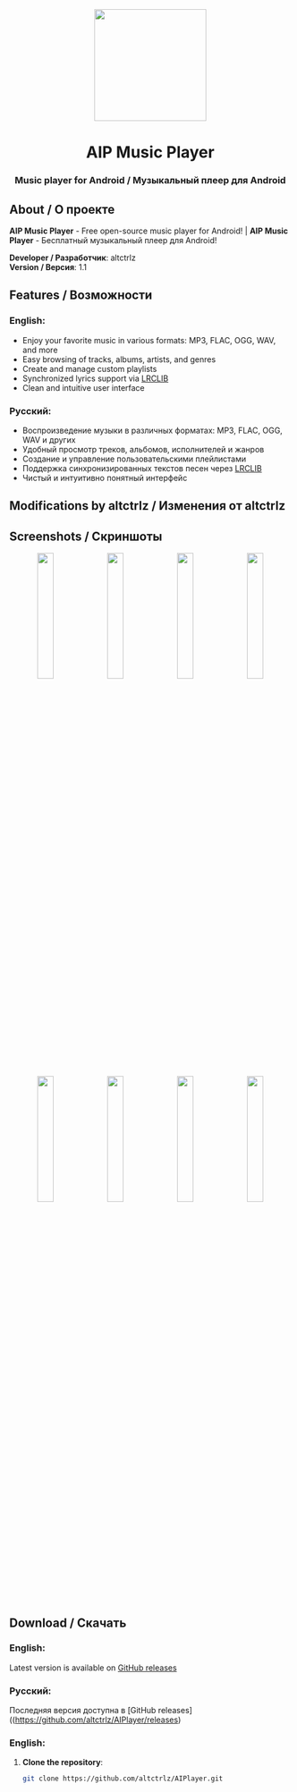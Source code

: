 <div align="center">
  <img src="fastlane/metadata/android/en-US/images/icon-f.png" width="200px" />

  # AIP Music Player

  ### Music player for Android / Музыкальный плеер для Android
  
</div>

## About / О проекте
**AIP Music Player** - Free open-source music player for Android! | 
**AIP Music Player** - Бесплатный музыкальный плеер для Android!

**Developer / Разработчик**: altctrlz  
**Version / Версия**: 1.1  

## Features / Возможности

### English:
- Enjoy your favorite music in various formats: MP3, FLAC, OGG, WAV, and more
- Easy browsing of tracks, albums, artists, and genres
- Create and manage custom playlists
- Synchronized lyrics support via [LRCLIB](https://lrclib.net/)
- Clean and intuitive user interface

### Русский:
- Воспроизведение музыки в различных форматах: MP3, FLAC, OGG, WAV и других
- Удобный просмотр треков, альбомов, исполнителей и жанров
- Создание и управление пользовательскими плейлистами
- Поддержка синхронизированных текстов песен через [LRCLIB](https://lrclib.net/)
- Чистый и интуитивно понятный интерфейс

## Modifications by altctrlz / Изменения от altctrlz


## Screenshots / Скриншоты

<div align="center">
  <div>
    <img src="fastlane/metadata/android/en-US/images/phoneScreenshos/1.png" width="24%" />
    <img src="fastlane/metadata/android/en-US/images/phoneScreenshos/2.png" width="24%" />
    <img src="fastlane/metadata/android/en-US/images/phoneScreenshts/3.png" width="24%" />
    <img src="fastlane/metadata/android/en-US/images/phoneScreenshts/4.png" width="24%" />
    <img src="fastlane/metadata/android/en-US/images/phoneScreensots/5.png" width="24%" />
    <img src="fastlane/metadata/android/en-US/images/phoneScreensots/6.png" width="24%" />
    <img src="fastlane/metadata/android/en-US/images/phoneScreensots/7.png" width="24%" />
    <img src="fastlane/metadata/android/en-US/images/phoneScreenhots/8.png" width="24%" />
  </div>
</div>

## Download / Скачать

### English:
Latest version is available on [GitHub releases]((https://github.com/altctrlz/AIPlayer/releases))

### Русский:
Последняя версия доступна в [GitHub releases]((https://github.com/altctrlz/AIPlayer/releases)


### English:
1. **Clone the repository**:
   ```bash
   git clone https://github.com/altctrlz/AIPlayer.git
